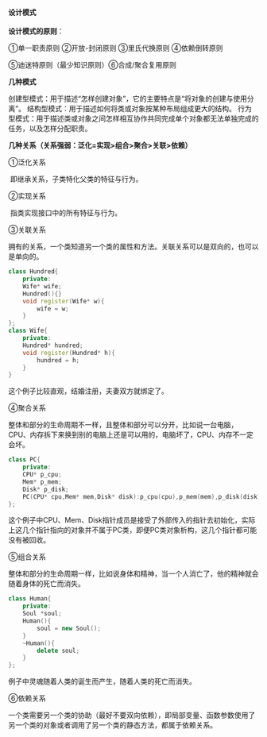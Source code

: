 #### 设计模式

**设计模式的原则**：

①单一职责原则 ②开放-封闭原则 ③里氏代换原则 ④依赖倒转原则 

⑤迪迷特原则（最少知识原则）⑥合成/聚合复用原则

**几种模式**

创建型模式：用于描述“怎样创建对象”，它的主要特点是“将对象的创建与使用分离”。
结构型模式：用于描述如何将类或对象按某种布局组成更大的结构。
行为型模式：用于描述类或对象之间怎样相互协作共同完成单个对象都无法单独完成的任务，以及怎样分配职责。



**几种关系（关系强弱：泛化=实现>组合>聚合>关联>依赖）**

①泛化关系

​	即继承关系，子类特化父类的特征与行为。

②实现关系

​	指类实现接口中的所有特征与行为。

③关联关系

​	拥有的关系，一个类知道另一个类的属性和方法。关联关系可以是双向的，也可以是单向的。

```c++
class Hundred{
    private:
    Wife* wife;
    Hundred(){}
    void register(Wife* w){
        wife = w;
    }
};
class Wife{
    private:
    Hundred* hundred;
    void register(Hundred* h){
        hundred = h;
    }
}
```

这个例子比较直观，结婚注册，夫妻双方就绑定了。

④聚合关系

​	整体和部分的生命周期不一样，且整体和部分可以分开，比如说一台电脑，CPU、内存拆下来换到别的电脑上还是可以用的，电脑坏了，CPU、内存不一定会坏。

```c++
class PC{
    private:
    CPU* p_cpu;
    Mem* p_mem;
    Disk* p_disk;
    PC(CPU* cpu,Mem* mem,Disk* disk):p_cpu(cpu),p_mem(mem),p_disk(disk){}
};
```

这个例子中CPU、Mem、Disk指针成员是接受了外部传入的指针去初始化，实际上这几个指针指向的对象并不属于PC类，即便PC类对象析构，这几个指针都可能没有被回收。

⑤组合关系

​	整体和部分的生命周期一样，比如说身体和精神，当一个人消亡了，他的精神就会随着身体的死亡而消失。

```c++
class Human{
    private:
    Soul *soul;
    Human(){
        soul = new Soul();
    }
    ~Human(){
        delete soul;
    }
};
```

例子中灵魂随着人类的诞生而产生，随着人类的死亡而消失。

⑥依赖关系

​	一个类需要另一个类的协助（最好不要双向依赖），即局部变量、函数参数使用了另一个类的对象或者调用了另一个类的静态方法，都属于依赖关系。

